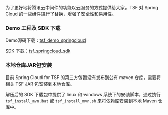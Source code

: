 为了更好地将腾讯云中间件的功能以云服务的方式提供给大家，TSF 对 Spring Cloud 的一些组件进行了替换，增强了安全性和易用性。

### Demo 工程及 SDK 下载
Demo源码下载：[tsf_demo_springcloud](https://main.qcloudimg.com/raw/64b32c7c9d44396bd1eae1c1b188ea38.zip)

SDK 下载：[tsf_springcloud_sdk](https://main.qcloudimg.com/raw/3186c3cfe7c1b0f52daf686194b6e62d.zip)

### 本地仓库JAR包安装

目前 Spring Cloud for TSF 的第三方包暂没有发布到公有 maven 仓库，需要将相关 TSF JAR 包安装到本地仓库。

解压后的 SDK 下载包中提供了 linux 和 windows 系统下的安装脚本，通过执行 `tsf_install_mvn.bat` 或 `tsf_install_mvn.sh` 来将依赖库安装到本地 Maven 仓库中。






